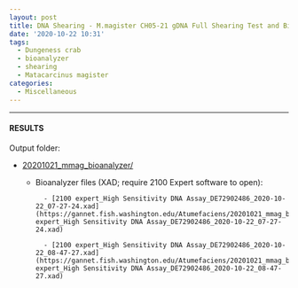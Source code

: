 ```yaml
---
layout: post
title: DNA Shearing - M.magister CH05-21 gDNA Full Shearing Test and Bioanalyzer
date: '2020-10-22 10:31'
tags:
  - Dungeness crab
  - bioanalyzer
  - shearing
  - Matacarcinus magister
categories:
  - Miscellaneous
---
```




---

#### RESULTS

Output folder:

- [20201021_mmag_bioanalyzer/](https://gannet.fish.washington.edu/Atumefaciens/20201021_mmag_bioanalyzer/)

    - Bioanalyzer files (XAD; require 2100 Expert software to open):

			- [2100 expert_High Sensitivity DNA Assay_DE72902486_2020-10-22_07-27-24.xad](https://gannet.fish.washington.edu/Atumefaciens/20201021_mmag_bioanalyzer/2100 expert_High Sensitivity DNA Assay_DE72902486_2020-10-22_07-27-24.xad)

			- [2100 expert_High Sensitivity DNA Assay_DE72902486_2020-10-22_08-47-27.xad](https://gannet.fish.washington.edu/Atumefaciens/20201021_mmag_bioanalyzer/2100 expert_High Sensitivity DNA Assay_DE72902486_2020-10-22_08-47-27.xad)
